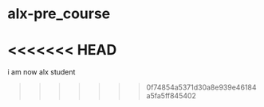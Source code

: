 # alx-pre_course
<<<<<<< HEAD
=======
i am now alx student
>>>>>>> 0f74854a5371d30a8e939e46184a5fa5ff845402
